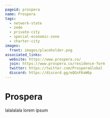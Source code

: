 ```yaml
---
pageid: prospera
name: Prospera
tags:
  - network-state
  - zede
  - private-city
  - special-economic-zone
  - charter-city
images:
  front: images/placeholder.png
associated_links:
  website: https://www.prospera.co/
  join: https://www.prospera.co/residence-form
  twitter: https://twitter.com/ProsperaGlobal
  discord: https://discord.gg/eQGnF6aW6p
---
```


# Prospera

lalalalala lorem ipsum
